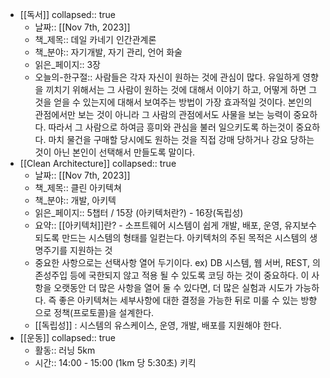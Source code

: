 - [[독서]]
  collapsed:: true
	- 날짜:: [[Nov 7th, 2023]]
	- 책_제목:: 데일 카네기 인간관계론
	- 책_분야:: 자기개발, 자기 관리, 언어 화술
	- 읽은_페이지:: 3장
	- 오늘의-한구절:: 사람들은 각자 자신이 원하는 것에 관심이 많다. 유일하게 영향을 끼치기 위해서는 그 사람이 원하는 것에 대해서 이야기 하고, 어떻게 하면 그것을 얻을 수 있는지에 대해서 보여주는 방법이 가장 효과적일 것이다. 본인의 관점에서만 보는 것이 아니라 그 사람의 관점에서도 사물을 보는 능력이 중요하다. 따라서 그 사람으로 하여금 흥미와 관심을 불러 일으키도록 하는것이 중요하다. 마치 물건을 구매할 당시에도 원하는 것을 직접 강매 당하거나 강요 당하는 것이 아닌 본인이 선택해서 만들도록 말이다.
- [[Clean Architecture]]
  collapsed:: true
	- 날짜:: [[Nov 7th, 2023]]
	- 책_제목:: 클린 아키텍쳐
	- 책_분야:: 개발, 아키텍
	- 읽은_페이지:: 5챕터 / 15장 (아키텍처란?) - 16장(독립성)
	- 요약:: [[아키텍처]]란? - 소프트웨어 시스템이 쉽게 개발, 배포, 운영, 유지보수되도록 만드는 시스템의 형태를 일컫는다. 아키텍처의 주된 목적은 시스템의 생명주기를 지원하는 것
	- 중요한 사항으로는 선택사항 열어 두기이다. ex) DB 시스템, 웹 서버, REST, 의존성주입 등에 국한되지 않고 적용 될 수 있도록 코딩 하는 것이 중요하다. 이 사항을 오랫동안 더 많은 사항을 열어 둘 수 있다면, 더 많은 실험과 시도가 가능하다. 즉 좋은 아키텍쳐는 세부사항에 대한 결정을 가능한 뒤로 미룰 수 있는 방향으로 정책(프로토콜)을 설계한다.
	- [[독립성]] : 시스템의 유스케이스, 운영, 개발, 배포를 지원해야 한다.
- [[운동]]
  collapsed:: true
	- 활동:: 러닝 5km
	- 시간:: 14:00 - 15:00 (1km 당 5:30초) 키킥
